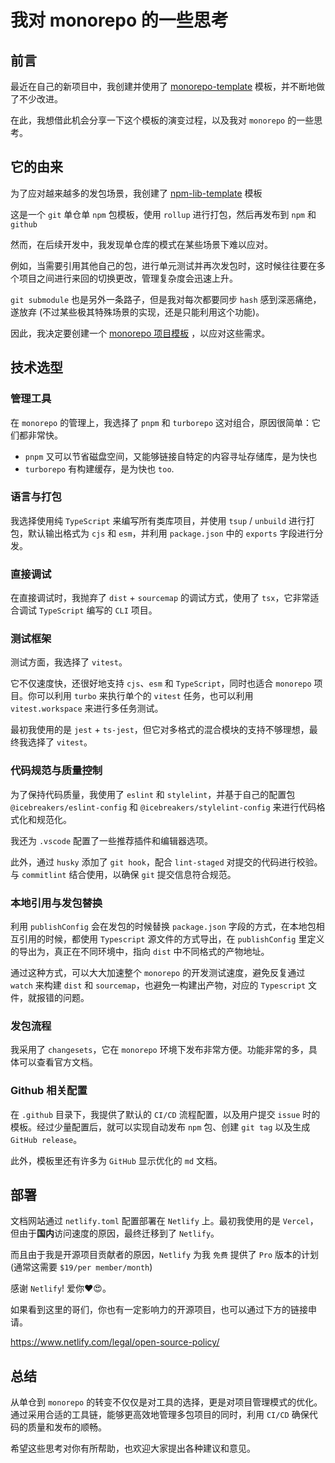 # 我对 monorepo 的一些思考

## 前言

最近在自己的新项目中，我创建并使用了 [monorepo-template](https://github.com/sonofmagic/monorepo-template) 模板，并不断地做了不少改进。

在此，我想借此机会分享一下这个模板的演变过程，以及我对 `monorepo` 的一些思考。

## 它的由来

为了应对越来越多的发包场景，我创建了 [npm-lib-template](https://github.com/sonofmagic/npm-lib-template) 模板

这是一个 `git` 单仓单 `npm` 包模板，使用 `rollup` 进行打包，然后再发布到 `npm` 和 `github`

然而，在后续开发中，我发现单仓库的模式在某些场景下难以应对。

例如，当需要引用其他自己的包，进行单元测试并再次发包时，这时候往往要在多个项目之间进行来回的切换更改，管理复杂度会迅速上升。

`git submodule` 也是另外一条路子，但是我对每次都要同步 `hash` 感到深恶痛绝，遂放弃 (不过某些极其特殊场景的实现，还是只能利用这个功能)。

因此，我决定要创建一个 [monorepo 项目模板](https://github.com/sonofmagic/monorepo-template) ，以应对这些需求。

## 技术选型

### 管理工具

在 `monorepo` 的管理上，我选择了 `pnpm` 和 `turborepo` 这对组合，原因很简单：它们都非常快。

- `pnpm` 又可以节省磁盘空间，又能够链接自特定的内容寻址存储库，是为快也
- `turborepo` 有构建缓存，是为快也 `too`.

### 语言与打包

我选择使用纯 `TypeScript` 来编写所有类库项目，并使用 `tsup` / `unbuild` 进行打包，默认输出格式为 `cjs` 和 `esm`，并利用 `package.json` 中的 `exports` 字段进行分发。

### 直接调试

在直接调试时，我抛弃了 `dist` + `sourcemap` 的调试方式，使用了 `tsx`，它非常适合调试 `TypeScript` 编写的 `CLI` 项目。

### 测试框架

测试方面，我选择了 `vitest`。

它不仅速度快，还很好地支持 `cjs`、`esm` 和 `TypeScript`，同时也适合 `monorepo` 项目。你可以利用 `turbo` 来执行单个的 `vitest` 任务，也可以利用 `vitest.workspace` 来进行多任务测试。

最初我使用的是 `jest` + `ts-jest`，但它对多格式的混合模块的支持不够理想，最终我选择了 `vitest`。

### 代码规范与质量控制

为了保持代码质量，我使用了 `eslint` 和 `stylelint`，并基于自己的配置包 `@icebreakers/eslint-config` 和 `@icebreakers/stylelint-config` 来进行代码格式化和规范化。

我还为 `.vscode` 配置了一些推荐插件和编辑器选项。

此外，通过 `husky` 添加了 `git hook`，配合 `lint-staged` 对提交的代码进行校验。与 `commitlint` 结合使用，以确保 `git` 提交信息符合规范。

### 本地引用与发包替换

利用 `publishConfig` 会在发包的时候替换 `package.json` 字段的方式，在本地包相互引用的时候，都使用 `Typescript` 源文件的方式导出，在 `publishConfig` 里定义的导出为，真正在不同环境中，指向 `dist` 中不同格式的产物地址。

通过这种方式，可以大大加速整个 `monorepo` 的开发测试速度，避免反复通过 `watch` 来构建 `dist` 和 `sourcemap`，也避免一构建出产物，对应的 `Typescript` 文件，就报错的问题。

### 发包流程

我采用了 `changesets`，它在 `monorepo` 环境下发布非常方便。功能非常的多，具体可以查看官方文档。

### Github 相关配置

在 `.github` 目录下，我提供了默认的 `CI/CD` 流程配置，以及用户提交 `issue` 时的模板。经过少量配置后，就可以实现自动发布 `npm` 包、创建 `git tag` 以及生成 `GitHub release`。

此外，模板里还有许多为 `GitHub` 显示优化的 `md` 文档。

## 部署

文档网站通过 `netlify.toml` 配置部署在 `Netlify` 上。最初我使用的是 `Vercel`，但由于**国内**访问速度的原因，最终迁移到了 `Netlify`。

而且由于我是开源项目贡献者的原因，`Netlify` 为我 `免费` 提供了 `Pro` 版本的计划 (通常这需要 `$19/per member/month`)

感谢 `Netlify`! 爱你❤️😍。

如果看到这里的哥们，你也有一定影响力的开源项目，也可以通过下方的链接申请。

https://www.netlify.com/legal/open-source-policy/

## 总结

从单仓到 `monorepo` 的转变不仅仅是对工具的选择，更是对项目管理模式的优化。通过采用合适的工具链，能够更高效地管理多包项目的同时，利用 `CI/CD` 确保代码的质量和发布的顺畅。

希望这些思考对你有所帮助，也欢迎大家提出各种建议和意见。
